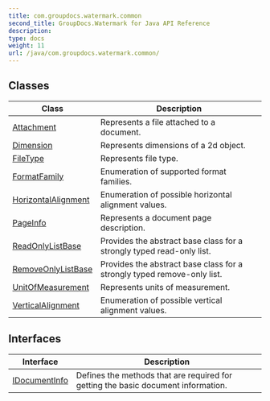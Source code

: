 ```yaml
---
title: com.groupdocs.watermark.common
second_title: GroupDocs.Watermark for Java API Reference
description: 
type: docs
weight: 11
url: /java/com.groupdocs.watermark.common/
---
```


## Classes

| Class | Description |
| --- | --- |
| [Attachment](../com.groupdocs.watermark.common/attachment) | Represents a file attached to a document. |
| [Dimension](../com.groupdocs.watermark.common/dimension) | Represents dimensions of a 2d object. |
| [FileType](../com.groupdocs.watermark.common/filetype) | Represents file type. |
| [FormatFamily](../com.groupdocs.watermark.common/formatfamily) | Enumeration of supported format families. |
| [HorizontalAlignment](../com.groupdocs.watermark.common/horizontalalignment) | Enumeration of possible horizontal alignment values. |
| [PageInfo](../com.groupdocs.watermark.common/pageinfo) | Represents a document page description. |
| [ReadOnlyListBase<T>](../com.groupdocs.watermark.common/readonlylistbase) | Provides the abstract base class for a strongly typed read-only list. |
| [RemoveOnlyListBase<T>](../com.groupdocs.watermark.common/removeonlylistbase) | Provides the abstract base class for a strongly typed remove-only list. |
| [UnitOfMeasurement](../com.groupdocs.watermark.common/unitofmeasurement) | Represents units of measurement. |
| [VerticalAlignment](../com.groupdocs.watermark.common/verticalalignment) | Enumeration of possible vertical alignment values. |

## Interfaces

| Interface | Description |
| --- | --- |
| [IDocumentInfo](../com.groupdocs.watermark.common/idocumentinfo) | Defines the methods that are required for getting the basic document information. |
